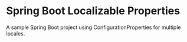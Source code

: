 # Spring Boot Localizable Properties

A sample Spring Boot project using ConfigurationProperties for multiple locales.
